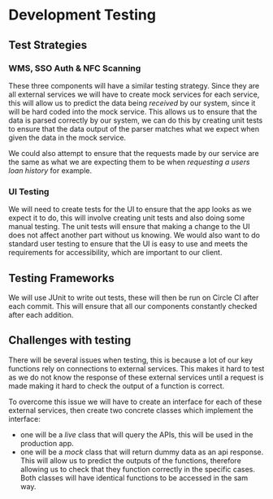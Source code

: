 
# Development Testing

## Test Strategies

### WMS, SSO Auth & NFC Scanning

These three components will have a similar testing strategy. Since they are all external services we will have to create mock services for each service, this will allow us to predict the data being *received* by our system, since it will be hard coded into the mock service. This allows us to ensure that the data is parsed correctly by our system, we can do this by creating unit tests to ensure that the data output of the parser matches what we expect when given the data in the mock service.

We could also attempt to ensure that the requests made by our service are the same as what we are expecting them to be when *requesting a users loan history* for example.

### UI Testing
We will need to create tests for the UI to ensure that the app looks as we expect it to do, this will involve creating unit tests and also doing some manual testing. The unit tests will ensure that making a change to the UI does not affect another part without us knowing. We would also want to do standard user testing to ensure that the UI is easy to use and meets the requirements for accessibility, which are important to our client.


## Testing Frameworks
We will use JUnit to write out tests, these will then be run on Circle CI after each commit. This will ensure that all our components constantly checked after each addition.



## Challenges with testing

There will be several issues when testing, this is because a lot of our key functions rely on connections to external services. This makes it hard to test as we do not know the response of these external services until a request is made making it hard to check the output of a function is correct. 

To overcome this issue we will have to create an interface for each of these external services, then create two concrete classes which implement the interface:
- one will be a *live* class that will query the APIs, this will be used in the production app.
- one will be a *mock* class that will return dummy data as an api response. This will allow us to predict the outputs of the functions, therefore allowing us to check that they function correctly in the specific cases. Both classes will have identical functions to be accessed in the sam way.
